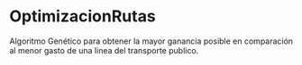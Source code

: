 # OptimizacionRutas
Algoritmo Genético para obtener la mayor ganancia posible en comparación al menor gasto de una linea del transporte publico.
